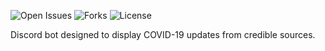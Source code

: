![Open Issues](https://img.shields.io/github/issues/AJHeitzman/covid-discord-bot) ![Forks](https://img.shields.io/github/forks/AJHeitzman/covid-discord-bot) ![License](https://img.shields.io/github/license/AJHeitzman/covid-discord-bot)

Discord bot designed to display COVID-19 updates from credible sources.
